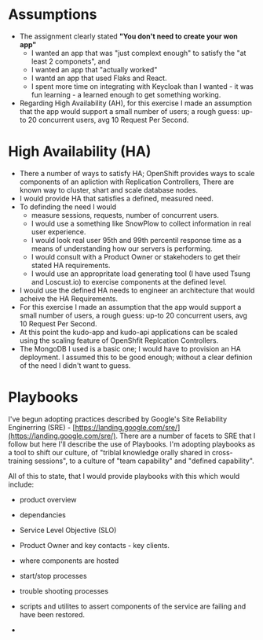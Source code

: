 # Assumptions

- The assignment clearly stated **"You don't need to create your won app"**
  - I wanted an app that was "just complext enough" to satisfy the "at least 2 componets", and
  - I wanted an app that "actually worked"
  - I wantd an app that used Flaks and React.
  - I spent more time on integrating with Keycloak than I wanted - it was fun learning - a learned enough to get something working.
- Regarding High Availability (AH), for this exercise I made an assumption that the app would support a small number of users; a rough guess: up-to 20 concurrent users, avg 10 Request Per Second.

# High Availability (HA)

* There a number of ways to satisfy HA; OpenShift provides ways to scale components of an apliction with Replication Controllers, There are known way to cluster, shart and scale database nodes.   
* I would provide HA that satisfies a defined, measured need.  
* To definding the need I would
  * measure sessions, requests, number of concurrent users.  
  * I would use a something like SnowPlow to collect information in real user experience.
  * I would look real user 95th and 99th percentil response time as a means of understanding how our servers is performing.
  * I would consult with a Product Owner or stakehoders to get their stated HA requirements.  
  * I would use an appropritate load generating tool (I have used Tsung and Loscust.io) to exercise components at the defined level. 
* I would use the defined HA needs to engineer an architecture that would acheive the HA Requirements.
* For this exercise I made an assumption that the app would support a small number of users,  a rough guess: up-to 20 concurrent users, avg 10 Request Per Second.  
* At this point the kudo-app and kudo-api applications can be scaled using the scaling feature of OpenShfit Replcation Controllers.
* The MongoDB I used is a basic one; I would have to provision an HA deployment.  I assumed this to be good enough; without a clear definion of the need I didn't want to guess.

# Playbooks

I've begun adopting practices described by Google's Site Reliability Enginerring (SRE) - [https://landing.google.com/sre/](https://landing.google.com/sre/).   There are a number of facets to SRE that I follow but here I'll describe the use of Playbooks.  I'm adopting playbooks as a tool to shift our culture, of "triblal knowledge orally shared in cross-training sessions", to a culture of "team capability" and "defined capability".  

All of this to state, that I would provide playbooks with this which would include:

* product overview

* dependancies

* Service Level Objective (SLO)

* Product Owner and key contacts - key clients.

* where components are hosted

* start/stop processes

* trouble shooting processes

* scripts and utilites to assert components of the service are failing and have been restored.

* 

